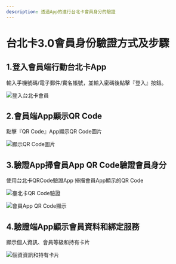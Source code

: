 ```yaml
---
description: 透過App的進行台北卡會員身分的驗證
---
```


# 台北卡3.0會員身份驗證方式及步驟

## 1.登入會員端行動台北卡App

輸入手機號碼/電子郵件/實名帳號，並輸入密碼後點擊『登入』按鈕。

![&#x767B;&#x5165;&#x53F0;&#x5317;&#x5361;&#x6703;&#x54E1;](../.gitbook/assets/screenshot_2018-06-25-11-12-12-331_gov.taipei.card.jrsys.bc.png)

## 2.會員端App顯示QR Code

點擊『QR Code』App顯示QR Code圖片

![&#x986F;&#x793A;QR Code&#x5716;&#x7247;](../.gitbook/assets/qrc.png)

## 3.驗證App掃會員App QR Code驗證會員身分

使用台北卡QRCode驗證App 掃描會員App顯示的QR Code

![&#x81FA;&#x5317;&#x5361;QR Code&#x9A57;&#x8B49;](../.gitbook/assets/screenshot_2018-06-28-20-09-15-387_gov.taipei.card.qrauth.jrsys.png)

![&#x6703;&#x54E1;App QR Code&#x986F;&#x793A;](../.gitbook/assets/qrc%20%281%29.png)

##  4.驗證端App顯示會員資料和綁定服務

顯示個人資訊、會員等級和持有卡片

![&#x500B;&#x8CC7;&#x8CC7;&#x8A0A;&#x548C;&#x6301;&#x6709;&#x5361;&#x7247;](../.gitbook/assets/qrc_result.png)

##  



